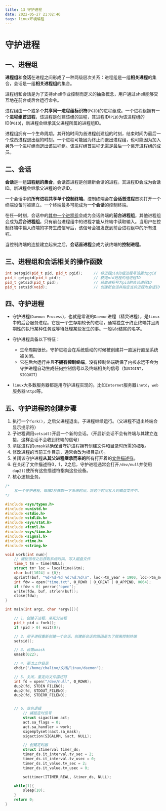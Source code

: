 ```yaml
---
title: 13 守护进程
date: 2022-05-27 21:02:46
tags: linux环境编程
---
```




# 守护进程

## 一、进程组

​	**进程组**和**会话**在进程之间形成了一种两级层次关系：进程组是一组**相关进程**的集合，会话是一组**相关进程组**的集合。

进程组和会话是为了支持shell作业控制而定义的抽象概念，用户通过shell能够交互地在前台或后台运行命令。

进程组由一个或多个**共享同一进程组标识符**(`PGID`)的进程组成。一个进程组拥有一个**进程组首进程**，该进程是创建该组的进程，其进程ID(`PID`)为该进程组的ID(`PGID`)，新进程会继承其父进程所属的进程组ID。

进程组拥有一个生命周期，其开始时间为首进程创建组的时刻，结束时间为最后一个成员进程退出组的时刻。一个进程可能因为终止而退出进程组，也可能因为加入另外一个进程组而退出该进程组。该进程组首进程无需是最后一个离开进程组的成员。

## 二、会话

**会话**是一组**进程组的集合**，会话首进程是创建新会话的进程。其进程ID会成为会话ID。新进程会继承父进程的会话ID。

一个会话中的**所有进程共享单个控制终端**。控制终端会在**会话首进程**首次打开一个终端设备时被建立。一个终端最多可能成为**一个会话**的控制终端。

在任一时刻，会话中的<u>其中一个进程组</u>会成为会话终端的**前台进程组**，其他进程组会成为**后台进程组**。只有前台进程组中的进程才能从终端中读取输入。当用户在控制终端中输入终端的字符生成信号后，该信号会被发送到前台进程组中的所有进程。

当控制终端的连接建立起来之后，**会话首进程**会成为该终端的**控制进程**。

## 三、进程组和会话相关的操作函数

```c++
int setpgid(pid_t pid, pid_t pgid);		// 将进程pid的组进程号设置为pgid
pid_t getpgid(pid_t pid);				// 获得pid进程的组进程ID
pid_t getsid(pid_t pid);				// 获取进程号为pid的会话进程ID
pid_t setsid(void);						// 创建新会话并指定当前进程为会话ID
```

## 四、守护进程

- 守护进程(`Daemon Process`)，也就是常说的`Daemon`进程（精灵进程），是`linux`中的后台服务进程。它是一个生存期较长的进程，通常独立于终止终端并且周期性的执行某种任务或等待处理某些发生的事。一般以`d`结尾的名字。


- 守护进程具备以下特征：
  - 生命周期很长，守护进程会在系统启动的时候被创建并一直运行直至系统被关闭。
  - 它在后台运行并且**不拥有控制终端**。没有控制终端确保了内核永远不会为守护进程自动生成任何控制信号以及终端相关的信号（如`SIGINT`，`SIGQUIT`）

- `linux`大多数服务器都是用守护进程实现的。比如`Internet`服务器`inetd`，`web`服务器`httpd`等。

## 五、守护进程的创建步骤

1. 执行一个`fork()`，之后父进程退出，子进程继续运行。（父进程不退出终端会显示提示符）
2. 子进程调用`setsid()`开启一个新的会话。（开启新会话不会有终端与其建立连接，这样会话不会收到终端的信号）
3. 清除进程的`umask`以确保当守护进程拥有创建文件和目录时所需的权限。
4. 修改进程的当前工作目录，通常会改为根目录(/)。
5. 关闭该守护进程**从其父进程继承而来的**所有打开着的<u>文件描述符</u>。
6. 在关闭了文件描述符0，1，2之后，守护进程通常会打开`/dev/null`并使用`dup2()`使所有这些描述符指向这些设备。
7. 核心逻辑业务。

```c++
/*
    写一个守护进程，每隔2秒获取一下系统时间，将这个时间写入到磁盘文件中。
*/

#include <sys/types.h>
#include <unistd.h>
#include <stdio.h>
#include <stdlib.h>
#include <sys/stat.h>
#include <fcntl.h>
#include <sys/time.h>
#include <signal.h>
#include <time.h>
#include <string.h>

void work(int num){
    // 捕捉信号之后获取系统时间，写入磁盘文件
    time_t tm = time(NULL);
    struct tm* loc = localtime(&tm);
    char buf[1024] = {0};
    sprintf(buf, "%d-%d-%d %d:%d:%d\n", loc->tm_year + 1900, loc->tm_mon + 1, loc->tm_mday, loc->tm_hour, loc->tm_min,loc->tm_sec);
    int fdw = open("time.txt", O_RDWR | O_CREAT | O_APPEND, 0664);
    if (fdw < 0) perror("open");
    write(fdw, buf, strlen(buf));
    close(fdw);
}

int main(int argc, char *argv[]){

    // 1、创建子进程，杀死父进程
    pid_t pid = fork();
    if (pid > 0) exit(0);

    // 2、用子进程重新创建一个会话，创建新会话的原因是为了脱离控制终端
    setsid();

    // 3、设置umask
    umask(022);

    // 4、更改工作目录
    chdir("/home/chalino/文档/linux/daemon");

    // 5、关闭，重定向文件描述符
    int fd = open("/dev/null", O_RDWR);
    dup2(fd, STDIN_FILENO);
    dup2(fd, STDOUT_FILENO);
    dup2(fd, STDERR_FILENO);


    // 6、业务逻辑
        // 捕捉定时信号
        struct sigaction act;
        act.sa_flags = 0;
        act.sa_handler = work;
        sigemptyset(&act.sa_mask);
        sigaction(SIGALRM, &act, NULL);

        // 创建定时器
        struct itimerval timer_ds;
        timer_ds.it_interval.tv_sec = 2;
        timer_ds.it_interval.tv_usec = 0;
        timer_ds.it_value.tv_sec = 2;
        timer_ds.it_value.tv_usec = 0;

        setitimer(ITIMER_REAL, &timer_ds, NULL);

    while(1){
        sleep(10);
    }
    return 0;
}
```


